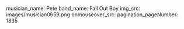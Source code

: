 musician_name: Pete
band_name: Fall Out Boy
img_src: images/musician0659.png
onmouseover_src: 
pagination_pageNumber: 1835